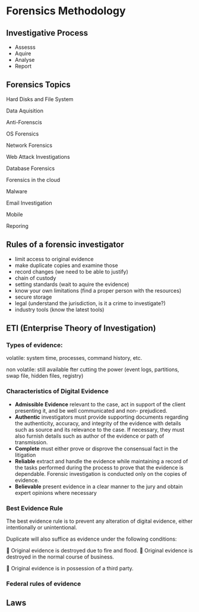 # Forensics Methodology

## Investigative Process

* Assesss
* Aquire&#x20;
* Analyse
* Report

## Forensics Topics

Hard Disks and File System

Data Aquisition

Anti-Forenscis

OS Forensics

Network Forensics

Web Attack Investigations

Database Forensics

Forensics in the cloud

Malware

Email Investigation

Mobile

Reporing



## Rules of a forensic investigator

* limit access to original evidence
* make duplicate copies and examine those
* record changes (we need to be able to justify)
* chain of custody&#x20;
* setting standards (wait to aquire the evidence)
* know your own limitations (find a proper person with the resources)
* secure storage
* legal (understand the jurisdiction, is it a crime to investigate?)
* industry tools (know the latest tools)

## ETI (Enterprise Theory of Investigation)

### Types of evidence:

volatile: system time, processes, command history, etc.

non volatile: still available fter cutting the power (event logs, partitions, swap file, hidden files, registry)

### Characteristics of Digital Evidence&#x20;

* **Admissible** **Evidence** relevant to the case, act in support of the client presenting it, and be well communicated and non- prejudiced.
* **Authentic** investigators must provide supporting documents regarding the authenticity, accuracy, and integrity of the evidence with details such as source and its relevance to the case. If necessary, they must also furnish details such as author of the evidence or path of transmission.&#x20;
* **Complete** must either prove or disprove the consensual fact in the litigation&#x20;
* **Reliable** extract and handle the evidence while maintaining a record of the tasks performed during the process to prove that the evidence is dependable. Forensic investigation is conducted only on the copies of evidence.&#x20;
* **Believable** present evidence in a clear manner to the jury and obtain expert opinions where necessary

### Best Evidence Rule&#x20;

The best evidence rule is to prevent any alteration of digital evidence, either intentionally or unintentional.

Duplicate will also suffice as evidence under the following conditions:&#x20;

 Original evidence is destroyed due to fire and flood.  Original evidence is destroyed in the normal course of business.&#x20;

 Original evidence is in possession of a third party.

### Federal rules of evidence

## Laws

